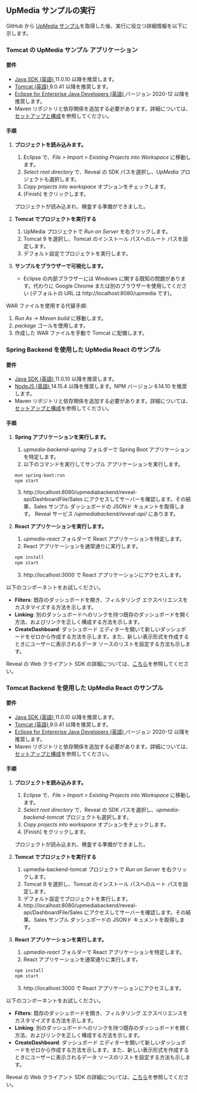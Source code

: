 ## UpMedia サンプルの実行

GitHub から <a href="https://github.com/RevealBi/sdk-samples-java" target="_blank" rel="noopener"> UpMedia サンプル</a>を取得した後、実行に役立つ詳細情報を以下に示します。


### Tomcat の UpMedia サンプル アプリケーション

#### 要件

- <a href="https://www.oracle.com/java/technologies/javase-downloads.html" target="_blank" rel="noopener"> Java SDK (英語) </a> 11.0.10 以降を推奨します。
- <a href="https://tomcat.apache.org/download-90.cgi" target="_blank" rel="noopener"> Tomcat (英語) </a> 9.0.41 以降を推奨します。
- <a href=" https://www.eclipse.org/downloads/packages/" target="_blank" rel="noopener"> Eclipse for Enterprise Java Developers (英語) </a> バージョン 2020-12 以降を推奨します。
- Maven リポジトリと依存関係を追加する必要があります。詳細については、[セットアップと構成](setup-configuration.html#maven-dependency)を参照してください。
 
#### 手順

1. **プロジェクトを読み込みます。**
   1. Eclipse で、*File > Import > Existing Projects into Workspace* に移動します。
   2. *Select root directory* で、Reveal の SDK パスを選択し、*UpMedia* プロジェクトも選択します。
   3. *Copy projects into workspace* オプションをチェックします。
   4. [Finish] をクリックします。

    プロジェクトが読み込まれ、検査する準備ができました。

2. **Tomcat でプロジェクトを実行する**
   1. UpMedia プロジェクトで *Run on Server* を右クリックします。
   2. Tomcat 9 を選択し、Tomcat のインストール パスへのルート パスを設定します。
   3. デフォルト設定でプロジェクトを実行します。  

3. **サンプルをブラウザーで可視化します。**
   - Eclipse の内部ブラウザーには Windows に関する既知の問題があります。代わりに Google Chrome または別のブラウザーを使用してください (デフォルトの URL は http://localhost:8080/upmedia です)。


WAR ファイルを使用する代替手順:
1. *Run As -> Maven build* に移動します。
2. *package* ゴールを使用します。
3. 作成した WAR ファイルを手動で Tomcat に配備します。


### Spring Backend を使用した UpMedia React のサンプル

#### 要件

- <a href="https://www.oracle.com/java/technologies/javase-downloads.html" target="_blank" rel="noopener"> Java SDK (英語) </a> 11.0.10 以降を推奨します。
- <a href="https://nodejs.org/en/download/" target="_blank" rel="noopener"> NodeJS (英語) </a> 14.15.4 以降を推奨します。NPM バージョン 6.14.10 を推奨します。
- Maven リポジトリと依存関係を追加する必要があります。詳細については、[セットアップと構成](setup-configuration.html#maven-dependency)を参照してください。

#### 手順

1. **Spring アプリケーションを実行します。**
   1. *upmedia-backend-spring* フォルダーで Spring Boot アプリケーションを特定します。
   2. 以下のコマンドを実行してサンプル アプリケーションを実行します。 
   
    ```bash
    mvn spring-boot:run
    npm start
   ```
   3. http://localhost:8080/upmediabackend/reveal-api/DashboardFile/Sales にアクセスしてサーバーを確認します。その結果、Sales サンプル ダッシュボードの JSONド キュメントを取得します。
   Reveal サービス */upmediabackend/reveal-api/* にあります。

2. **React アプリケーションを実行します。**
   1. *upmedia-react* フォルダーで React アプリケーションを特定します。
   2. React アプリケーションを通常通りに実行します。

    ```bash
    npm install
    npm start
   ```
   3. http://localhost:3000 で React アプリケーションにアクセスします。

以下のコンポーネントをお試しください。
- **Filters**: 既存のダッシュボードを開き、フィルタリング エクスペリエンスをカスタマイズする方法を示します。
- **Linking**: 別のダッシュボードへのリンクを持つ既存のダッシュボードを開く方法、およびリンクを正しく構成する方法を示します。
- **CreateDashboard**: ダッシュボード エディターを開いて新しいダッシュボードをゼロから作成する方法を示します。また、新しい表示形式を作成するときにユーザーに表示されるデータ ソースのリストを設定する方法も示します。

Reveal の Web クライアント SDK の詳細については、[こちら](~/jp/developer/web-sdk/overview.md)を参照してください。

### Tomcat Backend を使用した UpMedia React のサンプル

#### 要件

- <a href="https://www.oracle.com/java/technologies/javase-downloads.html" target="_blank" rel="noopener"> Java SDK (英語) </a> 11.0.10 以降を推奨します。
- <a href="https://tomcat.apache.org/download-90.cgi" target="_blank" rel="noopener"> Tomcat (英語) </a> 9.0.41 以降を推奨します。
- <a href="https://www.eclipse.org/downloads/packages/" target="_blank" rel="noopener"> Eclipse for Enterprise Java Developers (英語) </a> バージョン 2020-12 以降を推奨します。
- Maven リポジトリと依存関係を追加する必要があります。詳細については、[セットアップと構成](setup-configuration.html#maven-dependency)を参照してください。
 
#### 手順

1. **プロジェクトを読み込みます。**
   1. Eclipse で、*File > Import > Existing Projects into Workspace* に移動します。
   2. *Select root directory* で、Reveal の SDK パスを選択し、*upmedia-backend-tomcat* プロジェクトも選択します。
   3. *Copy projects into workspace* オプションをチェックします。
   4. [Finish] をクリックします。

    プロジェクトが読み込まれ、検査する準備ができました。

2. **Tomcat でプロジェクトを実行する**
   1. upmedia-backend-tomcat プロジェクトで *Run on Server* を右クリックします。
   2. Tomcat 9 を選択し、Tomcat のインストール パスへのルート パスを設定します。
   3. デフォルト設定でプロジェクトを実行します。 
   4. http://localhost:8080/upmediabackend/reveal-api/DashboardFile/Sales にアクセスしてサーバーを確認します。その結果、Sales サンプル ダッシュボードの JSONド キュメントを取得します。

3. **React アプリケーションを実行します。**
   1. *upmedia-react* フォルダーで React アプリケーションを特定します。
   2. React アプリケーションを通常通りに実行します。

    ```bash
    npm install
    npm start
   ```
   3. http://localhost:3000 で React アプリケーションにアクセスします。

以下のコンポーネントをお試しください。
- **Filters**: 既存のダッシュボードを開き、フィルタリング エクスペリエンスをカスタマイズする方法を示します。
- **Linking**: 別のダッシュボードへのリンクを持つ既存のダッシュボードを開く方法、およびリンクを正しく構成する方法を示します。
- **CreateDashboard**: ダッシュボード エディターを開いて新しいダッシュボードをゼロから作成する方法を示します。また、新しい表示形式を作成するときにユーザーに表示されるデータ ソースのリストを設定する方法も示します。

Reveal の Web クライアント SDK の詳細については、[こちら](~/jp/developer/java-sdk/overview.md)を参照してください。

